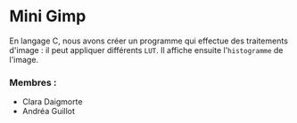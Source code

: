 # Mini Gimp


En langage C, nous avons créer un programme qui effectue des traitements d'image : il peut appliquer différents `LUT`. Il affiche ensuite l'`histogramme` de l'image.


### Membres :


* Clara Daigmorte
* Andréa Guillot


